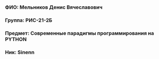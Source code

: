 ### ФИО: Мельников Денис Вячеславович
### Группа: РИС-21-2Б
### Предмет: Современные парадигмы программирования на PYTHON
### Ник: Sinenn